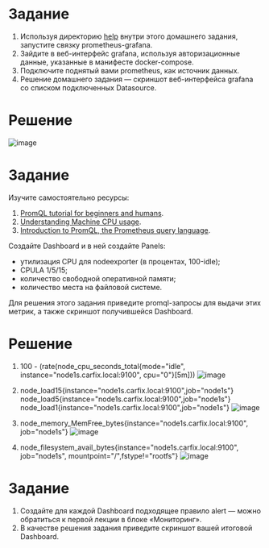 # Задание
1. Используя директорию [help](./help) внутри этого домашнего задания, запустите связку prometheus-grafana.
2. Зайдите в веб-интерфейс grafana, используя авторизационные данные, указанные в манифесте docker-compose.
3. Подключите поднятый вами prometheus, как источник данных.
4. Решение домашнего задания — скриншот веб-интерфейса grafana со списком подключенных Datasource.

# Решение
![image](https://github.com/Kul-RB/monitoring/assets/53901269/9d928d95-77c5-4d9e-9bae-0aea2959b990)

# Задание 
Изучите самостоятельно ресурсы:

1. [PromQL tutorial for beginners and humans](https://valyala.medium.com/promql-tutorial-for-beginners-9ab455142085).
1. [Understanding Machine CPU usage](https://www.robustperception.io/understanding-machine-cpu-usage).
1. [Introduction to PromQL, the Prometheus query language](https://grafana.com/blog/2020/02/04/introduction-to-promql-the-prometheus-query-language/).

Создайте Dashboard и в ней создайте Panels:

- утилизация CPU для nodeexporter (в процентах, 100-idle);
- CPULA 1/5/15;
- количество свободной оперативной памяти;
- количество места на файловой системе.

Для решения этого задания приведите promql-запросы для выдачи этих метрик, а также скриншот получившейся Dashboard.

# Решение
1. 100 - (rate(node_cpu_seconds_total{mode="idle", instance="node1s.carfix.local:9100", cpu="0"}[5m]))
![image](https://github.com/Kul-RB/monitoring/assets/53901269/198ed4a4-682c-4d90-a010-922c4e700975)

2. node_load15{instance="node1s.carfix.local:9100",job="node1s"}
   node_load5{instance="node1s.carfix.local:9100",job="node1s"}
   node_load1{instance="node1s.carfix.local:9100",job="node1s"}
![image](https://github.com/Kul-RB/monitoring/assets/53901269/7469ecab-8c26-4e94-b144-6a28530ce8f3)

3. node_memory_MemFree_bytes{instance="node1s.carfix.local:9100", job="node1s"}
![image](https://github.com/Kul-RB/monitoring/assets/53901269/b21b511f-fcf5-4e08-ba33-3944f3353478)

4. node_filesystem_avail_bytes{instance="node1s.carfix.local:9100", job="node1s", mountpoint="/",fstype!="rootfs"}
![image](https://github.com/Kul-RB/monitoring/assets/53901269/3a449b75-d3c9-488f-a647-4637f39a5bd1)

# Задание 
1. Создайте для каждой Dashboard подходящее правило alert — можно обратиться к первой лекции в блоке «Мониторинг».
2. В качестве решения задания приведите скриншот вашей итоговой Dashboard.

